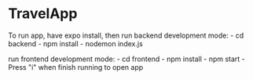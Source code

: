 # TravelApp
To run app,
have expo install, then
run backend development mode:
    - cd backend
    - npm install
    - nodemon index.js

run frontend development mode:
    - cd frontend
    - npm install
    - npm start
    - Press "i" when finish running to open app
